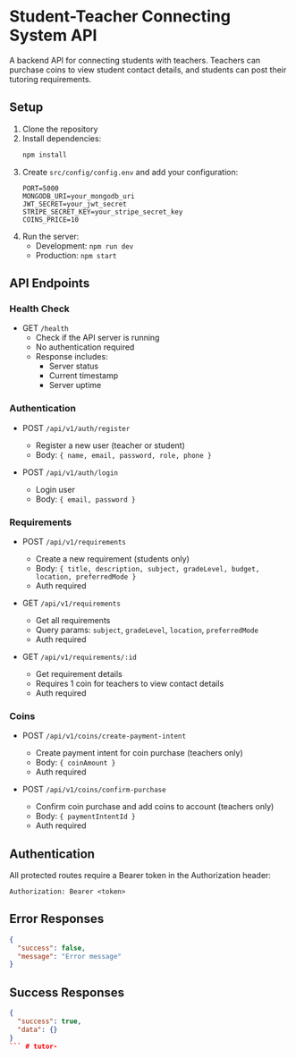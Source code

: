 # Student-Teacher Connecting System API

A backend API for connecting students with teachers. Teachers can purchase coins to view student contact details, and students can post their tutoring requirements.

## Setup

1. Clone the repository
2. Install dependencies:
   ```bash
   npm install
   ```
3. Create `src/config/config.env` and add your configuration:
   ```
   PORT=5000
   MONGODB_URI=your_mongodb_uri
   JWT_SECRET=your_jwt_secret
   STRIPE_SECRET_KEY=your_stripe_secret_key
   COINS_PRICE=10
   ```
4. Run the server:
   - Development: `npm run dev`
   - Production: `npm start`

## API Endpoints

### Health Check
- GET `/health`
  - Check if the API server is running
  - No authentication required
  - Response includes:
    - Server status
    - Current timestamp
    - Server uptime

### Authentication
- POST `/api/v1/auth/register`
  - Register a new user (teacher or student)
  - Body: `{ name, email, password, role, phone }`

- POST `/api/v1/auth/login`
  - Login user
  - Body: `{ email, password }`

### Requirements
- POST `/api/v1/requirements`
  - Create a new requirement (students only)
  - Body: `{ title, description, subject, gradeLevel, budget, location, preferredMode }`
  - Auth required

- GET `/api/v1/requirements`
  - Get all requirements
  - Query params: `subject`, `gradeLevel`, `location`, `preferredMode`
  - Auth required

- GET `/api/v1/requirements/:id`
  - Get requirement details
  - Requires 1 coin for teachers to view contact details
  - Auth required

### Coins
- POST `/api/v1/coins/create-payment-intent`
  - Create payment intent for coin purchase (teachers only)
  - Body: `{ coinAmount }`
  - Auth required

- POST `/api/v1/coins/confirm-purchase`
  - Confirm coin purchase and add coins to account (teachers only)
  - Body: `{ paymentIntentId }`
  - Auth required

## Authentication
All protected routes require a Bearer token in the Authorization header:
```
Authorization: Bearer <token>
```

## Error Responses
```json
{
  "success": false,
  "message": "Error message"
}
```

## Success Responses
```json
{
  "success": true,
  "data": {}
}
``` # tutor-
